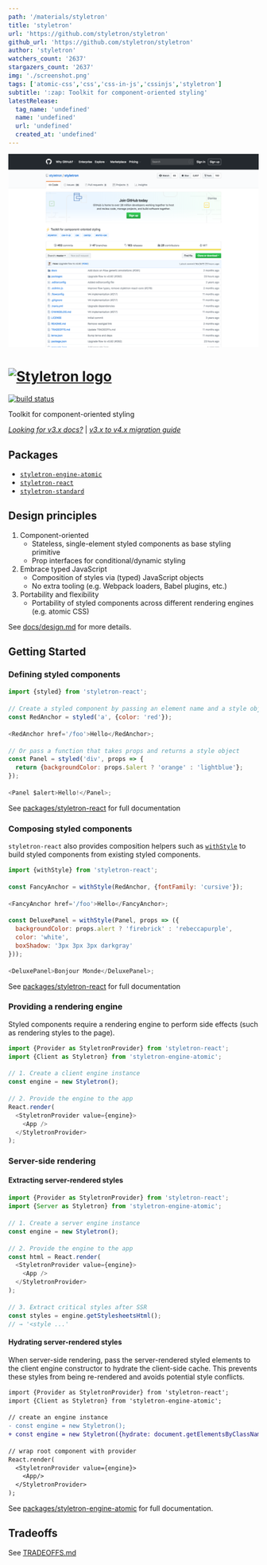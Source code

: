 ```yaml
---
path: '/materials/styletron'
title: 'styletron'
url: 'https://github.com/styletron/styletron'
github_url: 'https://github.com/styletron/styletron'
author: 'styletron'
watchers_count: '2637'
stargazers_count: '2637'
img: './screenshot.png'
tags: ['atomic-css','css','css-in-js','cssinjs','styletron']
subtitle: ':zap: Toolkit for component-oriented styling'
latestRelease:
  tag_name: 'undefined'
  name: 'undefined'
  url: 'undefined'
  created_at: 'undefined'
---
```


![alt text](screenshot.png)

# [![Styletron logo](https://cdn.rawgit.com/styletron/styletron/logo/logo.svg 'Styletron')](https://github.com/styletron/styletron)

[![build status][build-badge]][build-href]

Toolkit for component-oriented styling

[*Looking for v3.x docs?*](http://styletron.js.org/) | [*v3.x to v4.x migration guide*](docs/v3-migration-guide.md)

## Packages

* [`styletron-engine-atomic`](packages/styletron-engine-atomic)
* [`styletron-react`](packages/styletron-react)
* [`styletron-standard`](packages/styletron-standard)

## Design principles

1. Component-oriented
   * Stateless, single-element styled components as base styling primitive
   * Prop interfaces for conditional/dynamic styling
2. Embrace typed JavaScript
   * Composition of styles via (typed) JavaScript objects
   * No extra tooling (e.g. Webpack loaders, Babel plugins, etc.)
3. Portability and flexibility
   * Portability of styled components across different rendering engines (e.g. atomic CSS)

See [docs/design.md](docs/design.md) for more details.

## Getting Started

### Defining styled components

```js
import {styled} from 'styletron-react';

// Create a styled component by passing an element name and a style object
const RedAnchor = styled('a', {color: 'red'});

<RedAnchor href='/foo'>Hello</RedAnchor>;

// Or pass a function that takes props and returns a style object
const Panel = styled('div', props => {
  return {backgroundColor: props.$alert ? 'orange' : 'lightblue'};
});

<Panel $alert>Hello!</Panel>;
```

See [packages/styletron-react](packages/styletron-react/README.md) for full documentation

### Composing styled components

`styletron-react` also provides composition helpers such as [`withStyle`](packages/styletron-react#withstyle) to build styled components from existing styled components.

```js
import {withStyle} from 'styletron-react';

const FancyAnchor = withStyle(RedAnchor, {fontFamily: 'cursive'});

<FancyAnchor href='/foo'>Hello</FancyAnchor>;

const DeluxePanel = withStyle(Panel, props => ({
  backgroundColor: props.alert ? 'firebrick' : 'rebeccapurple',
  color: 'white',
  boxShadow: '3px 3px 3px darkgray'
}));

<DeluxePanel>Bonjour Monde</DeluxePanel>;
```

See [packages/styletron-react](packages/styletron-react/README.md) for full documentation

### Providing a rendering engine

Styled components require a rendering engine to perform side effects (such as rendering styles to the page).

```js
import {Provider as StyletronProvider} from 'styletron-react';
import {Client as Styletron} from 'styletron-engine-atomic';

// 1. Create a client engine instance
const engine = new Styletron();

// 2. Provide the engine to the app
React.render(
  <StyletronProvider value={engine}>
    <App />
  </StyletronProvider>
);
```

### Server-side rendering

#### Extracting server-rendered styles

```js
import {Provider as StyletronProvider} from 'styletron-react';
import {Server as Styletron} from 'styletron-engine-atomic';

// 1. Create a server engine instance
const engine = new Styletron();

// 2. Provide the engine to the app
const html = React.render(
  <StyletronProvider value={engine}>
    <App />
  </StyletronProvider>
);

// 3. Extract critical styles after SSR
const styles = engine.getStylesheetsHtml();
// → '<style ...'
```

#### Hydrating server-rendered styles

When server-side rendering, pass the server-rendered styled elements to the client engine constructor to hydrate the client-side cache. This prevents these styles from being re-rendered and avoids potential style conflicts.

```diff
import {Provider as StyletronProvider} from 'styletron-react';
import {Client as Styletron} from 'styletron-engine-atomic';

// create an engine instance
- const engine = new Styletron();
+ const engine = new Styletron({hydrate: document.getElementsByClassName('_styletron_hydrate_')});

// wrap root component with provider
React.render(
  <StyletronProvider value={engine}>
    <App/>
  </StyletronProvider>
);
```

See [packages/styletron-engine-atomic](packages/styletron-engine-atomic/README.md) for full documentation.

## Tradeoffs

See [TRADEOFFS.md](TRADEOFFS.md)

[build-badge]: https://travis-ci.org/styletron/styletron.svg?branch=master
[build-href]: https://travis-ci.org/styletron/styletron

        